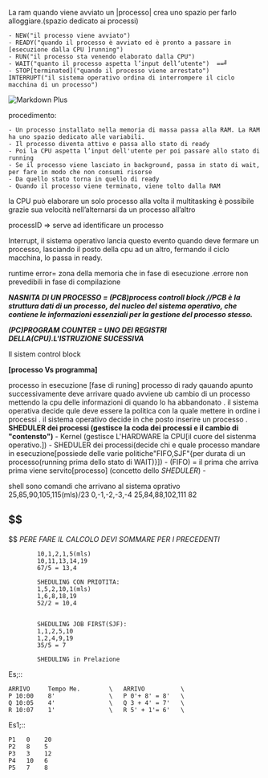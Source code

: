 La ram quando viene avviato un |processo| crea uno spazio per farlo alloggiare.(spazio dedicato ai processi)
    



    - NEW("il processo viene avviato")
    - READY("quando il processo è avviato ed è pronto a passare in [esecuzione dalla CPU ]running")
    - RUN("il processo sta venendo elaborato dalla CPU")
    - WAIT("quanto il processo aspetta l’input dell’utente")  ==╝
    - STOP[terminated]("quando il processo viene arrestato")
    INTERRUPT("il sistema operativo ordina di interrompere il ciclo macchina di un processo")

![Markdown Plus](https://www.animeclick.it/immagini/manga/Grashros/cover/Grashros-cover-thumb.jpg)


procedimento:



    - Un processo installato nella memoria di massa passa alla RAM. La RAM ha uno spazio dedicato alle variabili.
    - Il processo diventa attivo e passa allo stato di ready 
    - Poi la CPU aspetta l’input dell'utente per poi passare allo stato di running 
    - Se il processo viene lasciato in background, passa in stato di wait, per fare in modo che non consumi risorse
    - Da quello stato torna in quello di ready
    - Quando il processo viene terminato, viene tolto dalla RAM


la CPU può elaborare un solo processo alla volta
il multitasking è possibile grazie sua velocità nell’alternarsi da un processo all’altro 

processID => serve ad identificare un processo

Interrupt, il sistema operativo lancia questo evento quando deve fermare un processo, lasciando il posto della cpu ad un altro, fermando il ciclo macchina, lo passa in ready.

runtime error= zona della memoria che in fase di esecuzione .errore non prevedibili in fase di compilazione




***NASNITA DI UN PROCESSO = (PCB)process controll block //PCB è la struttura dati di un processo, del nucleo del sistema operativo, che contiene le informazioni essenziali per la gestione del processo stesso.***

***(PC)PROGRAM COUNTER = UNO DEI REGISTRI DELLA(CPU).L'ISTRUZIONE SUCESSIVA***

Il sistem control block

**[processo Vs programma]**

processo in esecuzione [fase di runing]
processo di rady qauando apunto successivamente deve arrivare quado avviene ub cambio di un processo
mettendo la cpu delle informazioni di quando lo ha abbandonato .
il sistema operativa decide qule deve essere la politica con la quale mettere in ordine i processi .
il sistema operativo decide in che posto inserire un processo .
 **SHEDULER dei processi (gestisce la coda dei processi e il cambio di "contensto")**
    - Kernel (gestisce L'HARDWARE la CPU[il cuore del sistenma operativo.])
    - SHEDULER dei processi(decide chi e quale processo mandare in esecuzione[possiede delle varie politiche"FIFO,SJF"{per durata di un processo(running prima dello stato di WAIT)}])
    - (FIFO) = il prima che arriva prima viene servito[processo] (concetto dello *SHEDULER*)
    - 

shell sono comandi che arrivano al sistema oprativo 25,85,90,105,115(mls)/23
                                                    0,-1,-2,-3,-4
                                                    25,84,88,102,111
                                                    82

$$
-------------------
$$
*PERE FARE IL CALCOLO DEVI SOMMARE PER I PRECEDENTI* 

            10,1,2,1,5(mls)
            10,11,13,14,19
            67/5 = 13,4

            SHEDULING CON PRIOTITA:
            1,5,2,10,1(mls)
            1,6,8,18,19
            52/2 = 10,4


            SHEDULING JOB FIRST(SJF):
            1,1,2,5,10
            1,2,4,9,19
            35/5 = 7

            SHEDULING in Prelazione
            

Es;::

    ARRIVO     Tempo Me.        \   ARRIVO          \
    P 10:00    8'               \   P 0'+ 8' = 8'   \
    Q 10:05    4'               \   Q 3 + 4' = 7'   \
    R 10:07    1'               \   R 5' + 1'= 6'   \

Es1;::


    P1   0    20
    P2   8    5
    P3   3    12
    P4   10   6
    P5   7    8



